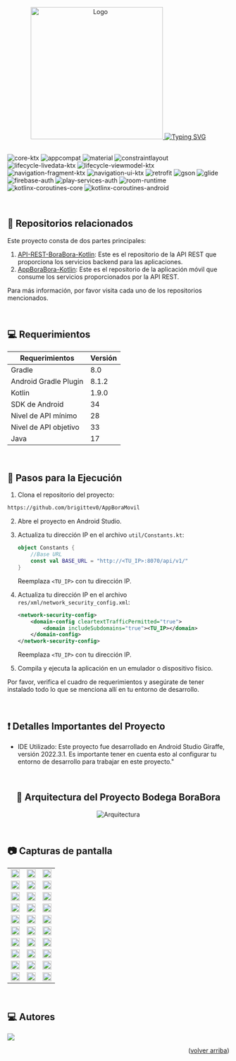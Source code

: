 <a name="readme-top"></a>
<div align="center">
<a href="https://github.com/brigittev0/AppBoraMovil">
  <img width="300px" src="./images/logotipo.png" alt="Logo" width="800" />
</a>
<a href="https://git.io/typing-svg"><img src="https://readme-typing-svg.demolab.com?font=Fira+Code&weight=600&size=42&pause=1000&color=D3D302&background=FFFFFF00&center=true&random=false&width=710&height=70&lines=APP+M%C3%B3vil+-+Bodega+Bora+Bora;Android+-+Kotlin" alt="Typing SVG" /></a>
</div>

<br>

![core-ktx](https://img.shields.io/badge/core--ktx-1.9.0-blue)
![appcompat](https://img.shields.io/badge/appcompat-1.6.1-blue)
![material](https://img.shields.io/badge/material-1.11.0-blue)
![constraintlayout](https://img.shields.io/badge/constraintlayout-2.1.4-blue)
![lifecycle-livedata-ktx](https://img.shields.io/badge/lifecycle--livedata--ktx-2.7.0-blue)
![lifecycle-viewmodel-ktx](https://img.shields.io/badge/lifecycle--viewmodel--ktx-2.7.0-blue)
![navigation-fragment-ktx](https://img.shields.io/badge/navigation--fragment--ktx-2.7.7-blue)
![navigation-ui-ktx](https://img.shields.io/badge/navigation--ui--ktx-2.7.7-blue)
![retrofit](https://img.shields.io/badge/retrofit-2.9.0-blue)
![gson](https://img.shields.io/badge/gson-2.8.9-blue)
![glide](https://img.shields.io/badge/glide-4.16.0-blue)
![firebase-auth](https://img.shields.io/badge/firebase--auth-21.0.1-blue)
![play-services-auth](https://img.shields.io/badge/play--services--auth-19.2.0-blue)
![room-runtime](https://img.shields.io/badge/room--runtime-2.6.1-blue)
![kotlinx-coroutines-core](https://img.shields.io/badge/kotlinx--coroutines--core-1.3.6-blue)
![kotlinx-coroutines-android](https://img.shields.io/badge/kotlinx--coroutines--android-1.3.6-blue)

<br>

## 📌 Repositorios relacionados
Este proyecto consta de dos partes principales:
1. [API-REST-BoraBora-Kotlin](https://github.com/CarlosAcosta4/apirest-borabora-android-kotlin): Este es el repositorio de la API REST que proporciona los servicios backend para las aplicaciones.
2. [AppBoraBora-Kotlin](https://github.com/brigittev0/AppBoraMovil): Este es el repositorio de la aplicación móvil que consume los servicios proporcionados por la API REST.

Para más información, por favor visita cada uno de los repositorios mencionados.

<br>

## 💻 Requerimientos
| Requerimientos | Versión |
|-----------|---------|
| Gradle | 8.0 |
| Android Gradle Plugin | 8.1.2 |
| Kotlin | 1.9.0 |
| SDK de Android | 34 |
| Nivel de API mínimo | 28 |
| Nivel de API objetivo | 33 |
| Java | 17 |

<br>

## 🚀 Pasos para la Ejecución
1. Clona el repositorio del proyecto:
```bash 
https://github.com/brigittev0/AppBoraMovil
```
2. Abre el proyecto en Android Studio.
3. Actualiza tu dirección IP en el archivo `util/Constants.kt`:
    ```kotlin
    object Constants {
        //Base URL
        const val BASE_URL = "http://<TU_IP>:8070/api/v1/"
    }
    ```
    Reemplaza `<TU_IP>` con tu dirección IP.

4. Actualiza tu dirección IP en el archivo `res/xml/network_security_config.xml`:
    ```xml
    <network-security-config>
        <domain-config cleartextTrafficPermitted="true">
            <domain includeSubdomains="true"><TU_IP></domain>
        </domain-config>
    </network-security-config>
    ```
    Reemplaza `<TU_IP>` con tu dirección IP.
5. Compila y ejecuta la aplicación en un emulador o dispositivo físico.

Por favor, verifica el cuadro de requerimientos y asegúrate de tener instalado todo lo que se menciona allí en tu entorno de desarrollo.

<br>

## ❗ Detalles Importantes del Proyecto
- IDE Utilizado: Este proyecto fue desarrollado en Android Studio Giraffe, versión 2022.3.1. Es importante tener en cuenta esto al configurar tu entorno de desarrollo para trabajar en este proyecto."

<br>

<div align="center">
  
## 🔹 Arquitectura del Proyecto Bodega BoraBora
![Arquitectura](./images/Arquitectura.png)
</div>

<br>

## 📷 Capturas de pantalla

<table style="width: 100%">
  <tr>
    <td style="width: 33.33%"><img src="CapturasPantalla/img00.jpg" width=100% height=auto></td>
    <td style="width: 33.33%"><img src="CapturasPantalla/img01.jpg" width=100% height=auto></td>
    <td style="width: 33.33%"><img src="CapturasPantalla/img02.jpg" width=100% height=auto></td>
  </tr>
  <tr>
    <td><img src="CapturasPantalla/img03.jpg" width=100% height=auto></td>
    <td><img src="CapturasPantalla/img04.jpg" width=100% height=auto></td>
    <td><img src="CapturasPantalla/img05.jpg" width=100% height=auto></td>
  </tr>
  <tr>
    <td><img src="CapturasPantalla/img06.jpg" width=100% height=auto></td>
    <td><img src="CapturasPantalla/img07.jpg" width=100% height=auto></td>
    <td><img src="CapturasPantalla/img08.jpg" width=100% height=auto></td>
  </tr>
  <tr>
    <td><img src="CapturasPantalla/img09.jpg" width=100% height=auto></td>
    <td><img src="CapturasPantalla/img10.jpg" width=100% height=auto></td>
    <td><img src="CapturasPantalla/img11.jpg" width=100% height=auto></td>
  </tr>
  <tr>
    <td><img src="CapturasPantalla/img12.jpg" width=100% height=auto></td>
    <td><img src="CapturasPantalla/img13.jpg" width=100% height=auto></td>
    <td><img src="CapturasPantalla/img14.jpg" width=100% height=auto></td>
  </tr>
  <tr>
    <td><img src="CapturasPantalla/img15.jpg" width=100% height=auto></td>
    <td><img src="CapturasPantalla/img16.jpg" width=100% height=auto></td>
    <td><img src="CapturasPantalla/img17.jpg" width=100% height=auto></td>
  </tr>
  <tr>
    <td><img src="CapturasPantalla/img18.jpg" width=100% height=auto></td>
    <td><img src="CapturasPantalla/img19.jpg" width=100% height=auto></td>
    <td><img src="CapturasPantalla/img20.jpg" width=100% height=auto></td>
  </tr>
  <tr>
    <td><img src="CapturasPantalla/img21.jpg" width=100% height=auto></td>
    <td><img src="CapturasPantalla/img22.jpg" width=100% height=auto></td>
    <td><img src="CapturasPantalla/img23.jpg" width=100% height=auto></td>
  </tr>
  <tr>
    <td><img src="CapturasPantalla/img24.jpg" width=100% height=auto></td>
    <td><img src="CapturasPantalla/img25.jpg" width=100% height=auto></td>
    <td><img src="CapturasPantalla/img26.jpg" width=100% height=auto></td>
  </tr>
  <tr>
    <td><img src="CapturasPantalla/img27.jpg" width=100% height=auto></td>
    <td><img src="CapturasPantalla/img28.jpg" width=100% height=auto></td>
    <td><img src="CapturasPantalla/img29.jpg" width=100% height=auto></td>
  </tr>
</table>


<br>

## 💻 Autores
<a href="https://github.com/CarlosAcosta4/apirest-borabora-android-kotlin/graphs/contributors">
  <img src="https://contrib.rocks/image?repo=CarlosAcosta4/apirest-borabora-android-kotlin" />
</a>

<p align="right">(<a href="#readme-top">volver arriba</a>)</p>

